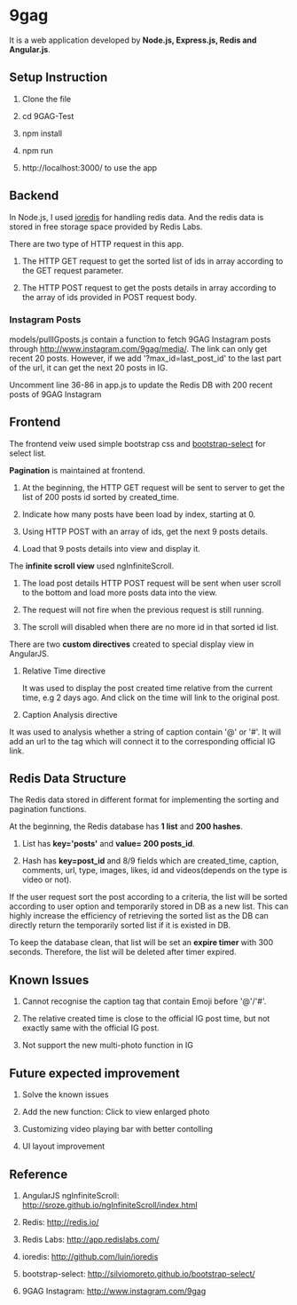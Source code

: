 # 9gag
It is a web application developed by **Node.js, Express.js, Redis and Angular.js**.

## Setup Instruction
1. Clone the file

2. cd 9GAG-Test

3. npm install

4. npm run

5. http://localhost:3000/ to use the app

## Backend
In Node.js, I used [ioredis](https://github.com/luin/ioredis) for handling redis data.
And the redis data is stored in free storage space provided by Redis Labs.

There are two type of HTTP request in this app.

1. The HTTP GET request to get the sorted list of ids in array according to the GET request parameter.

2. The HTTP POST request to get the posts details in array according to the array of ids provided in POST request body.

### Instagram Posts
models/pullIGposts.js contain a function to fetch 9GAG Instagram posts through http://www.instagram.com/9gag/media/. The link can only get recent 20 posts. However, if we add '?max_id=last_post_id' to the last part of the url, it can get the next 20 posts in IG. 

Uncomment line 36-86 in app.js to update the Redis DB with 200 recent posts of 9GAG Instagram

## Frontend
The frontend veiw used simple bootstrap css and [bootstrap-select](https://silviomoreto.github.io/bootstrap-select/) for select list.

**Pagination** is maintained at frontend.

1. At the beginning, the HTTP GET request will be sent to server to get the list of 200 posts id sorted by created_time.

2. Indicate how many posts have been load by index, starting at 0.

3. Using HTTP POST with an array of ids, get the next 9 posts details.

4. Load that 9 posts details into view and display it.

The **infinite scroll view** used ngInfiniteScroll.

1. The load post details HTTP POST request will be sent when user scroll to the bottom and load more posts data into the view.

2. The request will not fire when the previous request is still running.

3. The scroll will disabled when there are no more id in that sorted id list.

There are two **custom directives** created to special display view in AngularJS.

1. Relative Time directive
   
   It was used to display the post created time relative from the current time, e.g 2 days ago. And click on the time will link to the original post.
   
2. Caption Analysis directive

  It was used to analysis whether a string of caption contain '@' or '#'. It will add an url to the tag which will connect it to the corresponding official IG link. 

## Redis Data Structure
The Redis data stored in different format for implementing the sorting and pagination functions.

At the beginning, the Redis database has **1 list** and **200 hashes**.

1. List has **key='posts'** and **value= 200 posts_id**.

2. Hash has **key=post_id** and 8/9 fields which are created_time, caption, comments, url, type, images, likes, id and videos(depends on the type is video or not).

If the user request sort the post according to a criteria, the list will be sorted according to user option and temporarily stored in DB as a new list. This can highly increase the efficiency of retrieving the sorted list as the DB can directly return the temporarily sorted list if it is existed in DB.

To keep the database clean, that list will be set an **expire timer** with 300 seconds. Therefore, the list will be deleted after timer expired.

## Known Issues

1. Cannot recognise the caption tag that contain Emoji before '@'/'#'.

2. The relative created time is close to the official IG post time, but not exactly same with the official IG post.

3. Not support the new multi-photo function in IG

## Future expected improvement

1. Solve the known issues

2. Add the new function: Click to view enlarged photo

3. Customizing video playing bar with better contolling

4. UI layout improvement

## Reference

1. AngularJS ngInfiniteScroll: http://sroze.github.io/ngInfiniteScroll/index.html

2. Redis: http://redis.io/

3. Redis Labs: http://app.redislabs.com/

4. ioredis: http://github.com/luin/ioredis

5. bootstrap-select: http://silviomoreto.github.io/bootstrap-select/

6. 9GAG Instagram: http://www.instagram.com/9gag

